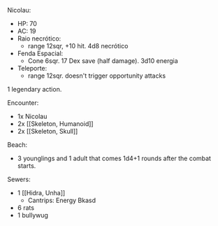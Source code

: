 
Nicolau:
- HP: 70
- AC: 19
- Raio necrótico:
	- range 12sqr, +10 hit. 4d8 necrótico
- Fenda Espacial:
	-  Cone 6sqr. 17 Dex save (half damage). 3d10 energia
- Teleporte:
	- range 12sqr. doesn't trigger opportunity attacks

1 legendary action.

Encounter:
- 1x Nicolau
- 2x [[Skeleton, Humanoid]]
- 2x [[Skeleton, Skull]]


Beach:
- 3 younglings and 1 adult that comes 1d4+1 rounds after the combat starts.

Sewers:
- 1 [[Hidra, Unha]]
	- Cantrips: Energy Bkasd
- 6 rats
- 1 bullywug